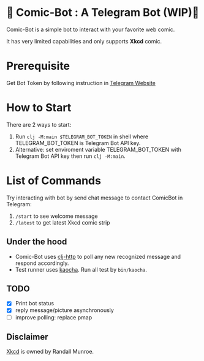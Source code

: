 # :baby: Comic-Bot : A Telegram Bot (WIP):construction_worker:

Comic-Bot is a simple bot to interact with your favorite web comic.

It has very limited capabilities and only supports **Xkcd** comic.

# Prerequisite
Get Bot Token by following instruction in [Telegram Website](https://core.telegram.org/bots/tutorial#obtain-your-bot-token)

# How to Start
There are 2 ways to start:
1. Run `clj -M:main $TELEGRAM_BOT_TOKEN` in shell where TELEGRAM_BOT_TOKEN is Telegram Bot API key.
1. Alternative: set enviroment variable TELEGRAM_BOT_TOKEN with Telegram Bot API key then run `clj -M:main`.

# List of Commands
Try interacting with bot by send chat message to contact ComicBot in Telegram:
1. `/start` to see welcome message
1. `/latest` to get latest Xkcd comic strip

## Under the hood

- Comic-Bot uses [clj-http](https://github.com/dakrone/clj-http) to poll  any new recognized message and respond accordingly. 
- Test runner uses [kaocha](https://github.com/lambdaisland/kaocha). Run all test by `bin/kaocha`.

## TODO
- [x] Print bot status
- [x] reply message/picture asynchronously
- [ ] improve polling: replace pmap

## Disclaimer

[Xkcd](https://xkcd.com/) is owned by Randall Munroe.
